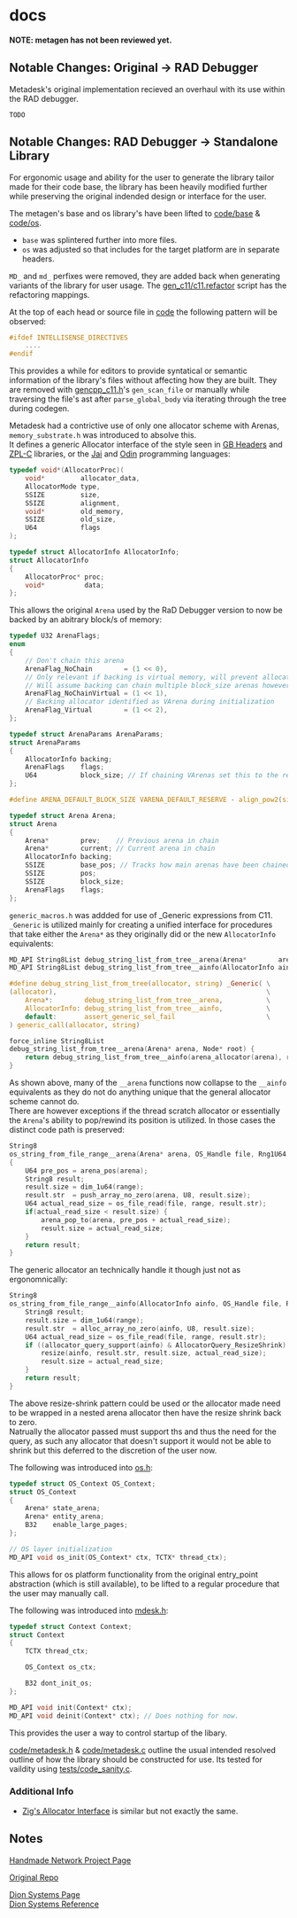 # docs

**NOTE: metagen has not been reviewed yet.**

## Notable Changes: Original -> RAD Debugger

Metadesk's original implementation recieved an overhaul with its use within the RAD debugger. 

`TODO`

## Notable Changes: RAD Debugger -> Standalone Library

For ergonomic usage and ability for the user to generate the library tailor made for their code base, the library has been heavily modified further while preserving the original indended design or interface for the user.

The metagen's base and os library's have been lifted to [code/base](../code/base/) & [code/os](../code/os/).  

* `base` was splintered further into more files.
* `os` was adjusted so that includes for the target platform are in separate headers.  

`MD_` and `md_` perfixes were removed, they are added back when generating variants of the library for user usage. The [gen_c11/c11.refactor](../gen_c11/c11.refactor) script has the refactoring mappings.

At the top of each head or source file in [code](../code/) the following pattern will be observed:

```c
#ifdef INTELLISENSE_DIRECTIVES
    ....
#endif
```

This provides a while for editors to provide syntatical or semantic information of the library's files without affecting how they are built. They are removed with [gencpp_c11.h](../third_party/gencpp_c11/gencpp_c11.h)'s `gen_scan_file` or manually while traversing the file's ast after `parse_global_body` via iterating through the tree during codegen.

Metadesk had a contrictive use of only one allocator scheme with Arenas, `memory_substrate.h` was introduced to absolve this.  
It defines a generic Allocator interface of the style seen in [GB Headers](https://github.com/gingerBill/gb/blob/52a3a542ef6d398d541d5083aa878598189425ef/gb.h#L1078) and [ZPL-C](https://github.com/zpl-c/zpl/blob/master/code/header/essentials/memory_custom.h) libraries, or the [Jai](https://github.com/Ivo-Balbaert/The_Way_to_Jai/blob/main/book/21A_Memory_Allocators_and_Temporary_Storage.md) and [Odin](https://github.com/odin-lang/Odin/blob/4c4b481ccc0d6ff98e91801517b23ef78c624bdb/base/runtime/core.odin#L355) programming languages:

```c
typedef void*(AllocatorProc)(
    void*         allocator_data, 
    AllocatorMode type, 
    SSIZE         size, 
    SSIZE         alignment, 
    void*         old_memory, 
    SSIZE         old_size, 
    U64           flags 
);

typedef struct AllocatorInfo AllocatorInfo;
struct AllocatorInfo
{
    AllocatorProc* proc;
    void*          data;
};
```

This allows the original `Arena` used by the RaD Debugger version to now be backed by an abitrary block/s of memory:

```c
typedef U32 ArenaFlags;
enum
{
    // Don't chain this arena
    ArenaFlag_NoChain        = (1 << 0), 
    // Only relevant if backing is virtual memory, will prevent allocating a new backing VArena when the current block exhausts
    // Will assume backing can chain multiple block_size arenas however. If there is an allocation failure it will assert.
    ArenaFlag_NoChainVirtual = (1 << 1),
    // Backing allocator identified as VArena during initialization
    ArenaFlag_Virtual        = (1 << 2),
};

typedef struct ArenaParams ArenaParams;
struct ArenaParams
{
    AllocatorInfo backing;
    ArenaFlags    flags;
    U64           block_size; // If chaining VArenas set this to the reserve size
};

#define ARENA_DEFAULT_BLOCK_SIZE VARENA_DEFAULT_RESERVE - align_pow2(size_of(VArena), MD_DEFAULT_MEMORY_ALIGNMENT)

typedef struct Arena Arena;
struct Arena
{
    Arena*        prev;    // Previous arena in chain
    Arena*        current; // Current arena in chain
    AllocatorInfo backing;
    SSIZE         base_pos; // Tracks how main arenas have been chained
    SSIZE         pos;
    SSIZE         block_size;
    ArenaFlags    flags;
};
```

`generic_macros.h` was addded for use of _Generic expressions from C11.  
`_Generic` is utilized mainly for creating a unified interface for procedures that take either the `Arena*` as they originally did or the new `AllocatorInfo` equivalents: 

```c
MD_API String8List debug_string_list_from_tree__arena(Arena*        arena, Node* root);
MD_API String8List debug_string_list_from_tree__ainfo(AllocatorInfo ainfo, Node* root);

#define debug_string_list_from_tree(allocator, string) _Generic( \
(allocator),                                                     \
    Arena*:        debug_string_list_from_tree__arena,           \
    AllocatorInfo: debug_string_list_from_tree__ainfo,           \
    default:       assert_generic_sel_fail                       \
) generic_call(allocator, string)

force_inline String8List
debug_string_list_from_tree__arena(Arena* arena, Node* root) { 
    return debug_string_list_from_tree__ainfo(arena_allocator(arena), root); 
}
```

As shown above, many of the `__arena` functions now collapse to the `__ainfo` equivalents as they do not do anything unique that the general allocator scheme cannot do.  
There are however exceptions if the thread scratch allocator or essentially the `Arena`'s ability to pop/rewind its position is utilized. In those cases the distinct code path is preserved:

```c
String8
os_string_from_file_range__arena(Arena* arena, OS_Handle file, Rng1U64 range)
{
    U64 pre_pos = arena_pos(arena);
    String8 result;
    result.size = dim_1u64(range);
    result.str  = push_array_no_zero(arena, U8, result.size);
    U64 actual_read_size = os_file_read(file, range, result.str);
    if(actual_read_size < result.size) {
        arena_pop_to(arena, pre_pos + actual_read_size);
        result.size = actual_read_size;
    }
    return result;
}
```

The generic allocator an technically handle it though just not as ergonomnically:

```c
String8
os_string_from_file_range__ainfo(AllocatorInfo ainfo, OS_Handle file, Rng1U64 range) {
    String8 result;
    result.size = dim_1u64(range);
    result.str  = alloc_array_no_zero(ainfo, U8, result.size);
    U64 actual_read_size = os_file_read(file, range, result.str);
    if ((allocator_query_support(ainfo) & AllocatorQuery_ResizeShrink) && actual_read_size < result.size) {
        resize(ainfo, result.str, result.size, actual_read_size);
        result.size = actual_read_size;
    }
    return result;
}
```

The above resize-shrink pattern could be used or the allocator made need to be wrapped in a nested arena allocator then have the resize shrink back to zero.  
Natrually the allocator passed must support ths and thus the need for the query, as such any allocator that doesn't support it would not be able to shrink but this deferred to the discretion of the user now.

The following was introduced into [os.h](../code/os/os.h):

```c
typedef struct OS_Context OS_Context;
struct OS_Context
{
    Arena* state_arena;
    Arena* entity_arena;
    B32    enable_large_pages;
};

// OS layer initialization
MD_API void os_init(OS_Context* ctx, TCTX* thread_ctx);
```

This allows for os platform functionality from the original entry_point abstraction (which is still available), to be lifted to a regular procedure that the user may manually call.

The following was introduced into [mdesk.h](../code/mdesk/mdesk.h):

```c
typedef struct Context Context;
struct Context
{
    TCTX thread_ctx;

    OS_Context os_ctx;

    B32 dont_init_os;
};

MD_API void init(Context* ctx);
MD_API void deinit(Context* ctx); // Does nothing for now.
```

This provides the user a way to control startup of the libary.

[code/metadesk.h](../code/metadesk.h) & [code/metadesk.c](../code//metadesk.c) outline the usual intended resolved outline of how the library should be constructed for use. Its tested for vaildity using [tests/code_sanity.c](../tests/code_sanity.c).

### Additional Info

* [Zig's Allocator Interface](https://github.com/ziglang/zig/blob/master/lib/std/mem/Allocator.zig) is similar but not exactly the same.

## Notes



[Handmade Network Project Page](https://metadesk.handmade.network)

[Original Repo](https://github.com/ryanfleury/metadesk)

[Dion Systems Page](https://web.archive.org/web/20231126220529/https://dion.systems/metadesk)  
[Dion Systems Reference](https://web.archive.org/web/20211205200037/https://dion.systems/metadesk_reference)
